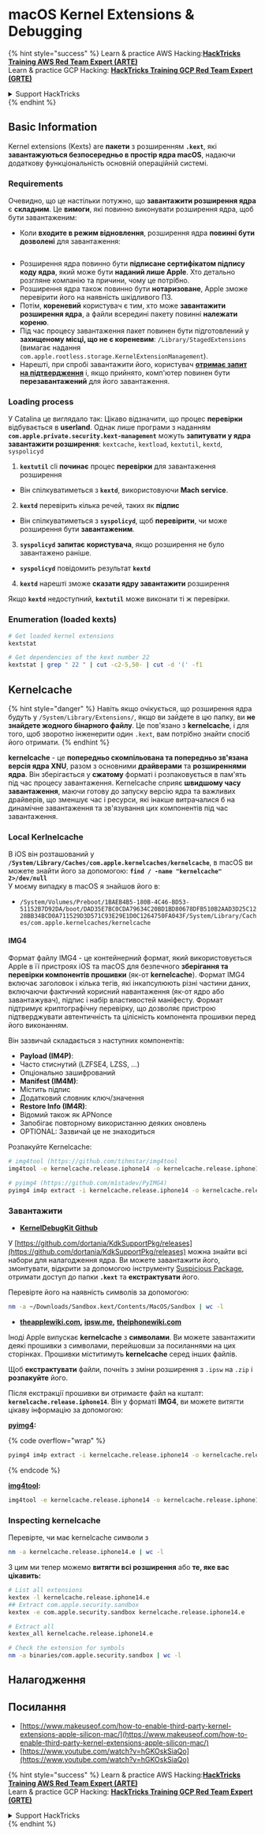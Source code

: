 # macOS Kernel Extensions & Debugging

{% hint style="success" %}
Learn & practice AWS Hacking:<img src="../../../.gitbook/assets/arte.png" alt="" data-size="line">[**HackTricks Training AWS Red Team Expert (ARTE)**](https://training.hacktricks.xyz/courses/arte)<img src="../../../.gitbook/assets/arte.png" alt="" data-size="line">\
Learn & practice GCP Hacking: <img src="../../../.gitbook/assets/grte.png" alt="" data-size="line">[**HackTricks Training GCP Red Team Expert (GRTE)**<img src="../../../.gitbook/assets/grte.png" alt="" data-size="line">](https://training.hacktricks.xyz/courses/grte)

<details>

<summary>Support HackTricks</summary>

* Check the [**subscription plans**](https://github.com/sponsors/carlospolop)!
* **Join the** 💬 [**Discord group**](https://discord.gg/hRep4RUj7f) or the [**telegram group**](https://t.me/peass) or **follow** us on **Twitter** 🐦 [**@hacktricks\_live**](https://twitter.com/hacktricks\_live)**.**
* **Share hacking tricks by submitting PRs to the** [**HackTricks**](https://github.com/carlospolop/hacktricks) and [**HackTricks Cloud**](https://github.com/carlospolop/hacktricks-cloud) github repos.

</details>
{% endhint %}

## Basic Information

Kernel extensions (Kexts) are **пакети** з розширенням **`.kext`**, які **завантажуються безпосередньо в простір ядра macOS**, надаючи додаткову функціональність основній операційній системі.

### Requirements

Очевидно, що це настільки потужно, що **завантажити розширення ядра** є **складним**. Це **вимоги**, які повинно виконувати розширення ядра, щоб бути завантаженим:

* Коли **входите в режим відновлення**, розширення ядра **повинні бути дозволені** для завантаження:

<figure><img src="../../../.gitbook/assets/image (327).png" alt=""><figcaption></figcaption></figure>

* Розширення ядра повинно бути **підписане сертифікатом підпису коду ядра**, який може бути **наданий лише Apple**. Хто детально розгляне компанію та причини, чому це потрібно.
* Розширення ядра також повинно бути **нотаризоване**, Apple зможе перевірити його на наявність шкідливого ПЗ.
* Потім, **кореневий** користувач є тим, хто може **завантажити розширення ядра**, а файли всередині пакету повинні **належати кореню**.
* Під час процесу завантаження пакет повинен бути підготовлений у **захищеному місці, що не є кореневим**: `/Library/StagedExtensions` (вимагає надання `com.apple.rootless.storage.KernelExtensionManagement`).
* Нарешті, при спробі завантажити його, користувач [**отримає запит на підтвердження**](https://developer.apple.com/library/archive/technotes/tn2459/_index.html) і, якщо прийнято, комп'ютер повинен бути **перезавантажений** для його завантаження.

### Loading process

У Catalina це виглядало так: Цікаво відзначити, що процес **перевірки** відбувається в **userland**. Однак лише програми з наданням **`com.apple.private.security.kext-management`** можуть **запитувати у ядра завантажити розширення**: `kextcache`, `kextload`, `kextutil`, `kextd`, `syspolicyd`

1. **`kextutil`** cli **починає** процес **перевірки** для завантаження розширення
* Він спілкуватиметься з **`kextd`**, використовуючи **Mach service**.
2. **`kextd`** перевірить кілька речей, таких як **підпис**
* Він спілкуватиметься з **`syspolicyd`**, щоб **перевірити**, чи може розширення бути **завантаженим**.
3. **`syspolicyd`** **запитає** **користувача**, якщо розширення не було завантажено раніше.
* **`syspolicyd`** повідомить результат **`kextd`**
4. **`kextd`** нарешті зможе **сказати ядру завантажити** розширення

Якщо **`kextd`** недоступний, **`kextutil`** може виконати ті ж перевірки.

### Enumeration (loaded kexts)
```bash
# Get loaded kernel extensions
kextstat

# Get dependencies of the kext number 22
kextstat | grep " 22 " | cut -c2-5,50- | cut -d '(' -f1
```
## Kernelcache

{% hint style="danger" %}
Навіть якщо очікується, що розширення ядра будуть у `/System/Library/Extensions/`, якщо ви зайдете в цю папку, ви **не знайдете жодного бінарного файлу**. Це пов'язано з **kernelcache**, і для того, щоб зворотно інженерити один `.kext`, вам потрібно знайти спосіб його отримати.
{% endhint %}

**kernelcache** - це **попередньо скомпільована та попередньо зв'язана версія ядра XNU**, разом з основними **драйверами** та **розширеннями ядра**. Він зберігається у **сжатому** форматі і розпаковується в пам'ять під час процесу завантаження. Kernelcache сприяє **швидшому часу завантаження**, маючи готову до запуску версію ядра та важливих драйверів, що зменшує час і ресурси, які інакше витрачалися б на динамічне завантаження та зв'язування цих компонентів під час завантаження.

### Local Kerlnelcache

В iOS він розташований у **`/System/Library/Caches/com.apple.kernelcaches/kernelcache`**, в macOS ви можете знайти його за допомогою: **`find / -name "kernelcache" 2>/dev/null`** \
У моєму випадку в macOS я знайшов його в:

* `/System/Volumes/Preboot/1BAEB4B5-180B-4C46-BD53-51152B7D92DA/boot/DAD35E7BC0CDA79634C20BD1BD80678DFB510B2AAD3D25C1228BB34BCD0A711529D3D571C93E29E1D0C1264750FA043F/System/Library/Caches/com.apple.kernelcaches/kernelcache`

#### IMG4

Формат файлу IMG4 - це контейнерний формат, який використовується Apple в її пристроях iOS та macOS для безпечного **зберігання та перевірки компонентів прошивки** (як-от **kernelcache**). Формат IMG4 включає заголовок і кілька тегів, які інкапсулюють різні частини даних, включаючи фактичний корисний навантаження (як-от ядро або завантажувач), підпис і набір властивостей маніфесту. Формат підтримує криптографічну перевірку, що дозволяє пристрою підтверджувати автентичність та цілісність компонента прошивки перед його виконанням.

Він зазвичай складається з наступних компонентів:

* **Payload (IM4P)**:
* Часто стиснутий (LZFSE4, LZSS, …)
* Опціонально зашифрований
* **Manifest (IM4M)**:
* Містить підпис
* Додатковий словник ключ/значення
* **Restore Info (IM4R)**:
* Відомий також як APNonce
* Запобігає повторному використанню деяких оновлень
* OPTIONAL: Зазвичай це не знаходиться

Розпакуйте Kernelcache:
```bash
# img4tool (https://github.com/tihmstar/img4tool
img4tool -e kernelcache.release.iphone14 -o kernelcache.release.iphone14.e

# pyimg4 (https://github.com/m1stadev/PyIMG4)
pyimg4 im4p extract -i kernelcache.release.iphone14 -o kernelcache.release.iphone14.e
```
### Завантажити&#x20;

* [**KernelDebugKit Github**](https://github.com/dortania/KdkSupportPkg/releases)

У [https://github.com/dortania/KdkSupportPkg/releases](https://github.com/dortania/KdkSupportPkg/releases) можна знайти всі набори для налагодження ядра. Ви можете завантажити його, змонтувати, відкрити за допомогою інструменту [Suspicious Package](https://www.mothersruin.com/software/SuspiciousPackage/get.html), отримати доступ до папки **`.kext`** та **екстрактувати** його.

Перевірте його на наявність символів за допомогою:
```bash
nm -a ~/Downloads/Sandbox.kext/Contents/MacOS/Sandbox | wc -l
```
* [**theapplewiki.com**](https://theapplewiki.com/wiki/Firmware/Mac/14.x)**,** [**ipsw.me**](https://ipsw.me/)**,** [**theiphonewiki.com**](https://www.theiphonewiki.com/)

Іноді Apple випускає **kernelcache** з **символами**. Ви можете завантажити деякі прошивки з символами, перейшовши за посиланнями на цих сторінках. Прошивки міститимуть **kernelcache** серед інших файлів.

Щоб **екстрактувати** файли, почніть з зміни розширення з `.ipsw` на `.zip` і **розпакуйте** його.

Після екстракції прошивки ви отримаєте файл на кшталт: **`kernelcache.release.iphone14`**. Він у форматі **IMG4**, ви можете витягти цікаву інформацію за допомогою:

[**pyimg4**](https://github.com/m1stadev/PyIMG4)**:** 

{% code overflow="wrap" %}
```bash
pyimg4 im4p extract -i kernelcache.release.iphone14 -o kernelcache.release.iphone14.e
```
{% endcode %}

[**img4tool**](https://github.com/tihmstar/img4tool)**:**
```bash
img4tool -e kernelcache.release.iphone14 -o kernelcache.release.iphone14.e
```
### Inspecting kernelcache

Перевірте, чи має kernelcache символи з
```bash
nm -a kernelcache.release.iphone14.e | wc -l
```
З цим ми тепер можемо **витягти всі розширення** або **те, яке вас цікавить:**
```bash
# List all extensions
kextex -l kernelcache.release.iphone14.e
## Extract com.apple.security.sandbox
kextex -e com.apple.security.sandbox kernelcache.release.iphone14.e

# Extract all
kextex_all kernelcache.release.iphone14.e

# Check the extension for symbols
nm -a binaries/com.apple.security.sandbox | wc -l
```
## Налагодження



## Посилання

* [https://www.makeuseof.com/how-to-enable-third-party-kernel-extensions-apple-silicon-mac/](https://www.makeuseof.com/how-to-enable-third-party-kernel-extensions-apple-silicon-mac/)
* [https://www.youtube.com/watch?v=hGKOskSiaQo](https://www.youtube.com/watch?v=hGKOskSiaQo)

{% hint style="success" %}
Learn & practice AWS Hacking:<img src="../../../.gitbook/assets/arte.png" alt="" data-size="line">[**HackTricks Training AWS Red Team Expert (ARTE)**](https://training.hacktricks.xyz/courses/arte)<img src="../../../.gitbook/assets/arte.png" alt="" data-size="line">\
Learn & practice GCP Hacking: <img src="../../../.gitbook/assets/grte.png" alt="" data-size="line">[**HackTricks Training GCP Red Team Expert (GRTE)**<img src="../../../.gitbook/assets/grte.png" alt="" data-size="line">](https://training.hacktricks.xyz/courses/grte)

<details>

<summary>Support HackTricks</summary>

* Check the [**subscription plans**](https://github.com/sponsors/carlospolop)!
* **Join the** 💬 [**Discord group**](https://discord.gg/hRep4RUj7f) or the [**telegram group**](https://t.me/peass) or **follow** us on **Twitter** 🐦 [**@hacktricks\_live**](https://twitter.com/hacktricks\_live)**.**
* **Share hacking tricks by submitting PRs to the** [**HackTricks**](https://github.com/carlospolop/hacktricks) and [**HackTricks Cloud**](https://github.com/carlospolop/hacktricks-cloud) github repos.

</details>
{% endhint %}
